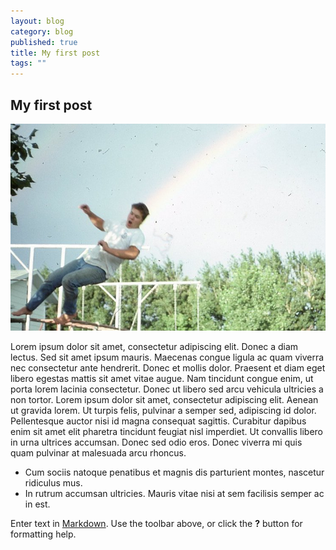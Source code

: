 ```yaml
---
layout: blog
category: blog
published: true
title: My first post
tags: ""
---
```


## My first post

![rainbow](/media/herb-rainbow-web.jpg)

Lorem ipsum dolor sit amet, consectetur adipiscing elit. Donec a diam lectus. Sed sit amet ipsum mauris. Maecenas congue ligula ac quam viverra nec consectetur ante hendrerit. Donec et mollis dolor. Praesent et diam eget libero egestas mattis sit amet vitae augue. Nam tincidunt congue enim, ut porta lorem lacinia consectetur. Donec ut libero sed arcu vehicula ultricies a non tortor. Lorem ipsum dolor sit amet, consectetur adipiscing elit. Aenean ut gravida lorem. Ut turpis felis, pulvinar a semper sed, adipiscing id dolor. Pellentesque auctor nisi id magna consequat sagittis. Curabitur dapibus enim sit amet elit pharetra tincidunt feugiat nisl imperdiet. Ut convallis libero in urna ultrices accumsan. Donec sed odio eros. Donec viverra mi quis quam pulvinar at malesuada arcu rhoncus. 
- Cum sociis natoque penatibus et magnis dis parturient montes, nascetur ridiculus mus. 
- In rutrum accumsan ultricies. Mauris vitae nisi at sem facilisis semper ac in est.

Enter text in [Markdown](http://daringfireball.net/projects/markdown/). Use the toolbar above, or click the **?** button for formatting help.